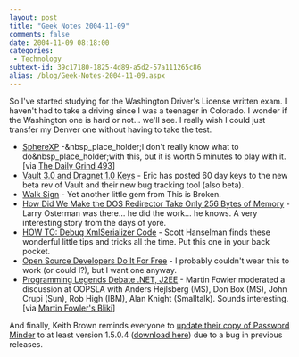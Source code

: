 ```yaml
---
layout: post
title: "Geek Notes 2004-11-09"
comments: false
date: 2004-11-09 08:18:00
categories:
 - Technology
subtext-id: 39c17180-1825-4d89-a5d2-57a111265c86
alias: /blog/Geek-Notes-2004-11-09.aspx
---
```



So I've started studying for the Washington Driver's License written exam. I haven't had to take a driving since I was a teenager in Colorado. I wonder if the Washington one is hard or not... we'll see. I really wish I could just transfer my Denver one without having to take the test.

  * [SphereXP](http://www.hamar.sk/sphere) -&nbsp_place_holder;I don't really know what to do&nbsp_place_holder;with this, but it is worth 5 minutes to play with it. [via [The Daily Grind 493](http://www.larkware.com/Articles/TheDailyGrind493.html)]
  * [Vault 3.0 and Dragnet 1.0 Keys](http://software.ericsink.com/entries/beta_02nov2004.html) - Eric has posted 60 day keys to the new beta rev of Vault and their new bug tracking tool (also beta).
  * [Walk Sign](http://broken.typepad.com/b/2004/11/walk_sign.html) - Yet another little gem from This is Broken.
  * [How Did We Make the DOS Redirector Take Only 256 Bytes of Memory](http://blogs.msdn.com/larryosterman/archive/2004/11/08/254108.aspx) - Larry Osterman was there... he did the work... he knows. A very interesting story from the days of yore.
  * [HOW TO: Debug XmlSerializer Code](http://www.hanselman.com/blog/PermaLink.aspx?guid=4185d5c5-17ab-4ed6-b934-e244b9895b4c) - Scott Hanselman finds these wonderful little tips and tricks all the time. Put this one in your back pocket.
  * [Open Source Developers Do It For Free](http://dotnetjunkies.com/WebLog/darrell.norton/archive/2004/11/04/31018.aspx) - I probably couldn't wear this to work (or could I?), but I want one anyway.
  * [Programming Legends Debate .NET, J2EE](http://www.eweek.com/article2/0,1759,1699480,00.asp) - Martin Fowler moderated a discussion at OOPSLA with Anders Hejlsberg (MS), Don Box (MS), John Crupi (Sun), Rob High (IBM), Alan Knight (Smalltalk). Sounds interesting. [via [Martin Fowler's Bliki](http://martinfowler.com/bliki/OOPSLA2004.html)]

And finally, Keith Brown reminds everyone to [update their copy of Password Minder](http://pluralsight.com/blogs/keith/archive/2004/11/02/3146.aspx) to at least version 1.5.0.4 ([download here](http://www.pluralsight.com/tools.aspx)) due to a bug in previous releases.

